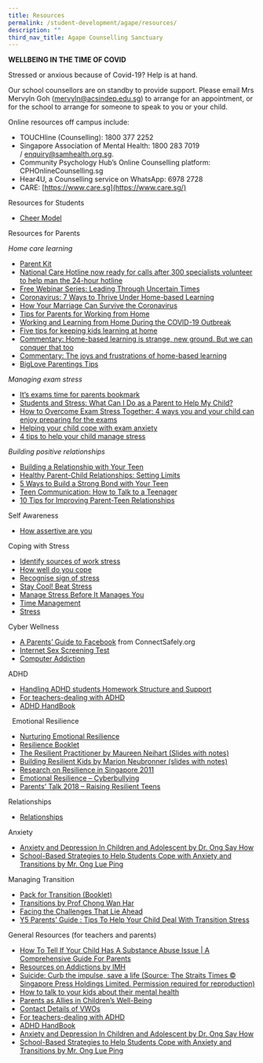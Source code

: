 ```yaml
---
title: Resources
permalink: /student-development/agape/resources/
description: ""
third_nav_title: Agape Counselling Sanctuary
---
```

**WELLBEING IN THE TIME OF COVID**

Stressed or anxious because of Covid-19? Help is at hand.

Our school counsellors are on standby to provide support. Please email Mrs Mervyln Goh ([mervyln@acsindep.edu.sg](mailto:mervyln@acsindep.edu.sg)) to arrange for an appointment, or for the school to arrange for someone to speak to you or your child.

Online resources off campus include:

*   TOUCHline (Counselling): 1800 377 2252
*   Singapore Association of Mental Health: 1800 283 7019 / [enquiry@samhealth.org.sg](mailto:enquiry@samhealth.org.sg).
*   Community Psychology Hub’s Online Counselling platform: CPHOnlineCounselling.sg
*   Hear4U, a Counselling service on WhatsApp: 6978 2728
*   CARE: [https://www.care.sg](https://www.care.sg/)

Resources for Students

*   [Cheer Model](https://www.acsindep.moe.edu.sg/wp-content/uploads/2022/03/CHEER-Model.pdf)

Resources for Parents

_Home care learning_

*   [Parent Kit](https://www.moe.gov.sg/parentkit)
*   [National Care Hotline now ready for calls after 300 specialists volunteer to help man the 24-hour hotline](https://www.straitstimes.com/singapore/health/national-care-hotline-now-ready-for-calls-after-300-specialists-volunteer-to-help)
*   [Free Webinar Series: Leading Through Uncertain Times](https://info.peoplekeys.com/leading-through-uncertain-times-webinar?utm_campaign=Leadership&utm_medium=email&_hsenc=p2ANqtz-_tuNe3sRS6N8uj9LvCK6q_rWSlkn53WwP8kAIeTdIpHQYfnDUhXORpKy56YnRKg3DAS513r4SD52QJZHK-RESZZSdCeA&_hsmi=86425648&utm_source=hs_email&utm_content=86425648&hsCtaTracking=e375b18a-315c-4c2d-a09a-42b74d9b7ec4%7Cfa01ab4a-25c9-4f99-b9ec-9dda96cade5f)
*   [Coronavirus: 7 Ways to Thrive Under Home-based Learning](https://www.family.org.sg/FOTFS/In_The_Press/coronavirus_7_ways_to_thrive_under_home_based_learning.aspx)
*   [How Your Marriage Can Survive the Coronavirus](https://www.family.org.sg/FOTFS/Blog/Marriage/how_your_marriage_can_survive_the_coronavirus.aspx)
*   [Tips for Parents for Working from Home](https://www.nie.edu.sg/teacher-education/useful-resources-for-HBL-WFH/tips-for-parents-for-working-from-home-(wfh))
*   [Working and Learning from Home During the COVID-19 Outbreak](https://www.healthychildren.org/English/health-issues/conditions/chest-lungs/Pages/Working-and-Learning-from-Home-During-the-COVID-19-Outbreak.aspx)
*   [Five tips for keeping kids learning at home](https://pursuit.unimelb.edu.au/articles/five-tips-for-keeping-kids-learning-at-home)
*   [Commentary: Home-based learning is strange, new ground. But we can conquer that too](https://www.channelnewsasia.com/news/commentary/coronavirus-covid-19-home-based-e-learning-moe-school-teacher-12624202)
*   [Commentary: The joys and frustrations of home-based learning](https://www.channelnewsasia.com/news/commentary/home-based-learning-covid-19-coronavirus-singapore-tips-parents-12618236)
*   [BigLove Parentings Tips](/files/BigLove-Parentings-Tips.pdf)

_Managing exam stress_

*   [It’s exams time for parents bookmark](/files/It's%20exams%20time_for%20parents_bookmark%20(2).pdf)
*   [Students and Stress: What Can I Do as a Parent to Help My Child?](http://singteach.nie.edu.sg/issue60-contributions01/)
*   [How to Overcome Exam Stress Together: 4 ways you and your child can enjoy preparing for the exams](https://www.family.org.sg/FOTFS/Blog/Parenting/How_to_Overcome_Exam_Stress_Together.aspx)
*   [Helping your child cope with exam anxiety](https://www.todayonline.com/lifestyle/helping-your-child-cope-exam-anxiety)
*   [4 tips to help your child manage stress](https://www.schoolbag.sg/story/four-tips-to-help-your-child-manage-stress)

_Building positive relationships_

*   [Building a Relationship with Your Teen](http://www.thesuccessfulparent.com/categories/adolescence/item/building-a-relationship-with-your-teen)
*   [Healthy Parent-Child Relationships: Setting Limits](https://www.hhs.gov/ash/oah/adolescent-development/healthy-relationships/parents-child/setting-limits/index.html)
*   [5 Ways to Build a Strong Bond with Your Teen](https://childdevelopmentinfo.com/family-building/5-ways-to-build-a-strong-bond-with-your-teen/#.W6w3rWgzZPZ)
*   [Teen Communication: How to Talk to a Teenager](https://childdevelopmentinfo.com/parenting/how-to-talk-to-a-teenager/#.W6w4lGgzZPZ)
*   [10 Tips for Improving Parent-Teen Relationships](https://www.huffingtonpost.com/annie-fox/10-tips-for-improving-parent-teen-relationships_b_6737916.html)

Self Awareness

*   [How assertive are you](/files/HOW%20ASSERTIVE%20ARE%20YOU.pdf)

Coping with Stress

*   [Identify sources of work stress](/files/IDENTIFY%20SOURCES%20OF%20WORK%20STRESS.pdf)
*   [How well do you cope](/files/HOW%20WELL%20DO%20YOU%20COPE.pdf)
*   [Recognise sign of stress](/files/RECOGNIZE%20SIGNS%20OF%20STRESS.pdf)
*   [Stay Cool! Beat Stress](/files/Stay%20Cool!%20Beat%20Stress.pdf)
*   [Manage Stress Before It Manages You](/files/Manage%20Stress%20Before%20It%20Manages%20You.pdf)
*   [Time Management](/files/ACS%20HOPE%20Time%20Management.pdf)
*   [Stress](/files/ACS%20HOPE%20Stress.pdf)


Cyber Wellness

*   [A Parents’ Guide to Facebook](http://www.connectsafely.org/pdfs/fbparents.pdf) from ConnectSafely.org
*   [Internet Sex Screening Test](/files/Internet%20Sex%20Screeing%20Test.pdf)
*   [Computer Addiction](/files/ACS%20HOPE%20Computer%20Addiction.pdf)

ADHD

*   [Handling ADHD students Homework Structure and Support](/files/Microsoft%20Word%20-%20Pointers%20extracted%20from%20brief%20by%20Asso%20Prof%20Scott%20H%20Kollins.pdf)
*   [For teachers-dealing with ADHD](/files/For%20teachers-dealing%20with%20ADHD.pdf)
*   [ADHD HandBook](/files/ADHD_HandBook.pdf)

  Emotional Resilience

*   [Nurturing Emotional Resilience](http://sites.acsindep.edu.sg/counselling/uploads/Nuturing%20Emotional%20Resilience%20(ACSI%202010).ppt)
*   [Resilience Booklet](/files/Resilience%20Booklet.pdf)
*   [The Resilient Practitioner by Maureen Neihart (Slides with notes)](http://sites.acsindep.edu.sg/counselling/uploads/The%20Resilient%20Practitioner%20by%20Maureen%20Neihart%20(Slides%20with%20notes)_110511.pdf)
*   [Building Resilient Kids by Marion Neubronner (slides with notes)](/files/Building_Resilient_Kids_by_Marion_Neubronner_(slides%20with%20notes)_12052011.pdf)
*   [Research on Resilience in Singapore 2011](/files/Research%20on%20Resilience%20in%20Singapore%202011.pdf)
*   [Emotional Resilience – Cyberbullying](http://sites.acsindep.edu.sg/counselling/Cyber%20bullying/ACSI%20Chapel%202011%20v2.ppsx)
*   [Parents’ Talk 2018 – Raising Resilient Teens](https://www.acsindep.moe.edu.sg/wp-content/uploads/2018/03/ACSI-28-March-2018-Raising-Resilient-Teens.pdf)

Relationships

*   [Relationships](/files/ACS%20HOPE%20Relationships.pdf)


Anxiety

*   [Anxiety and Depression In Children and Adolescent by Dr. Ong Say How](/files/Anxiety&DepressioninChildren__Dr%20Ong%20Say%20How.pdf)
*   [School-Based Strategies to Help Students Cope with Anxiety and Transitions by Mr. Ong Lue Ping](/files/Sch-based%20strategies_by_Mr%20Ong%20Lue%20Ping.pdf)

Managing Transition

*   [Pack for Transition (Booklet)](/files/Packed%20for%20Transit_Booklet.pdf)
*   [Transitions by Prof Chong Wan Har](/files/Transitions%20by%20Prof%20Chong.pdf)
*   [Facing the Challenges That Lie Ahead](http://sites.acsindep.edu.sg/counselling/uploads/Facing%20the%20Challenges%20That%20Lie%20Ahead..pdf)
*   [Y5 Parents’ Guide : Tips To Help Your Child Deal With Transition Stress](/files/PDF-Y5-Parents-Guide-to-Transition-Stress.pdf)

General Resources (for teachers and parents)

*   [How To Tell If Your Child Has A Substance Abuse Issue | A Comprehensive Guide For Parents](https://www.arkbh.com/child-substance-abuse-issue/)
*   [Resources on Addictions by IMH](https://www.imh.com.sg/clinical/page.aspx?id=246)
*   [Suicide: Curb the impulse, save a life (Source: The Straits Times © Singapore Press Holdings Limited. Permission required for reproduction)](/files/20200921_Suicide-Curb-the-impulse-save-a-life_ST.pdf)
*   [How to talk to your kids about their mental health](https://www.nbcnews.com/better/lifestyle/how-talk-your-kids-about-their-mental-health-ncna1006396)
*   [Parents as Allies in Children’s Well-Being](/files/HowAreYou.pdf)
*   [Contact Details of VWOs](/files/vwoContactDetails.pdf)  
*   [For teachers-dealing with ADHD](http://sites.acsindep.edu.sg/counselling/uploads/For%20teachers-dealing%20with%20ADHD.pdf)
*   [ADHD HandBook](/files/ADHD_HandBook.pdf)
*   [Anxiety and Depression In Children and Adolescent by Dr. Ong Say How](/files/Anxiety&DepressioninChildren__Dr%20Ong%20Say%20How.pdf)
*   [School-Based Strategies to Help Students Cope with Anxiety and Transitions by Mr. Ong Lue Ping](/files/Sch-based%20strategies_by_Mr%20Ong%20Lue%20Ping.pdf)
